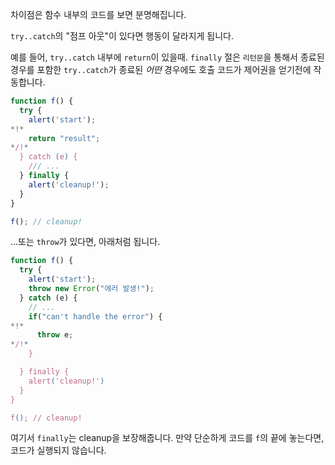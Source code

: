 차이점은 함수 내부의 코드를 보면 분명해집니다.

`try..catch`의 "점프 아웃"이 있다면 행동이 달라지게 됩니다.

예를 들어, `try..catch` 내부에 `return`이 있을때. `finally` 절은 `리턴문`을 통해서 종료된 경우를 포함한 `try..catch`가 종료된 *어떤* 경우에도 호출 코드가 제어권을 얻기전에 작동합니다.

```js run
function f() {
  try {
    alert('start');
*!*
    return "result";
*/!*
  } catch (e) {
    /// ...
  } finally {
    alert('cleanup!');
  }
}

f(); // cleanup!
```

...또는 `throw`가 있다면, 아래처럼 됩니다.

```js run
function f() {
  try {
    alert('start');
    throw new Error("에러 발생!");
  } catch (e) {
    // ...
    if("can't handle the error") {
*!*
      throw e;
*/!*
    }

  } finally {
    alert('cleanup!')
  }
}

f(); // cleanup!
```

여기서 `finally`는 cleanup을 보장해줍니다. 만약 단순하게 코드를 `f`의 끝에 놓는다면, 코드가 실행되지 않습니다.
